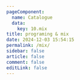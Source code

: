 ```yaml
---
pageComponent:
  name: Catalogue
  data:
    key: 10.mix
title: programing & mix
date: 2024-12-03 15:54:15
permalink: /mix/
sidebar: false
article: false
comment: false
editLink: false
---
```

